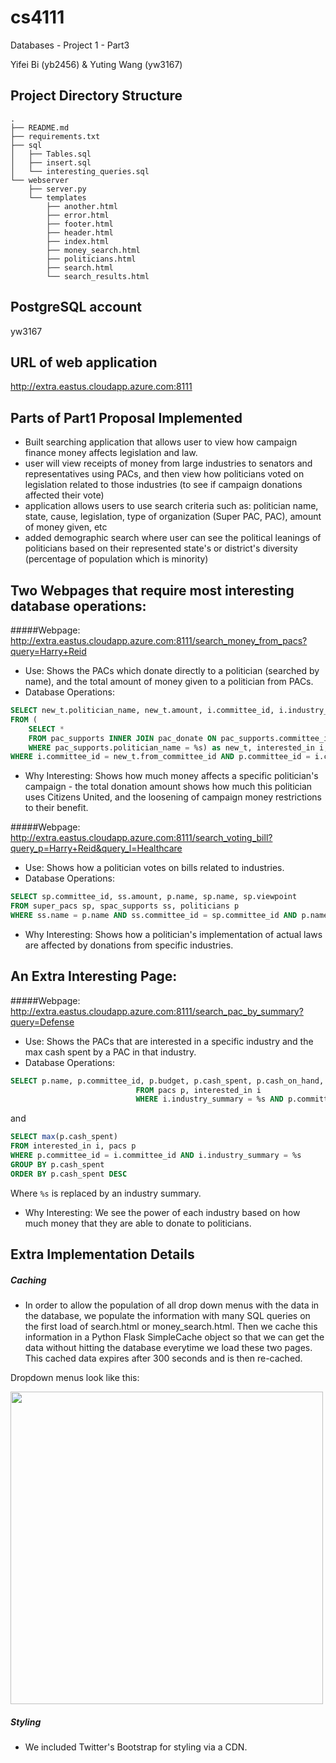 # cs4111

Databases - Project 1 - Part3

Yifei Bi (yb2456) & Yuting Wang (yw3167)

Project Directory Structure
----------------------------

```
.
├── README.md
├── requirements.txt
├── sql
│   ├── Tables.sql
│   ├── insert.sql
│   └── interesting_queries.sql
└── webserver
    ├── server.py
    └── templates
        ├── another.html
        ├── error.html
        ├── footer.html
        ├── header.html
        ├── index.html
        ├── money_search.html
        ├── politicians.html
        ├── search.html
        └── search_results.html
```


PostgreSQL account
-------------------------------------
yw3167

URL of web application
-------------------------------------
http://extra.eastus.cloudapp.azure.com:8111

Parts of Part1 Proposal Implemented
-------------------------------------
- Built searching application that allows user to view how campaign finance money affects legislation and law.
- user will view receipts of money from large industries to senators and representatives using PACs, and then view how politicians voted on legislation related to those industries (to see if campaign donations affected their vote)
- application allows users to use search criteria such as: politician name, state, cause, legislation, type of organization (Super PAC, PAC), amount of money given, etc 
- added demographic search where user can see the political leanings of politicians based on their represented state's or district's diversity (percentage of population which is minority)

Two Webpages that require most interesting database operations:
-------------------------------------
#####Webpage: http://extra.eastus.cloudapp.azure.com:8111/search_money_from_pacs?query=Harry+Reid
* Use: Shows the PACs which donate directly to a politician (searched by name), and the total amount of money given to a politician from PACs.
* Database Operations:
```SQL  
SELECT new_t.politician_name, new_t.amount, i.committee_id, i.industry_summary, p.name  
FROM (  
	SELECT *  
	FROM pac_supports INNER JOIN pac_donate ON pac_supports.committee_id = pac_donate.to_committee_id  
	WHERE pac_supports.politician_name = %s) as new_t, interested_in i, pacs p  
WHERE i.committee_id = new_t.from_committee_id AND p.committee_id = i.committee_id
```
* Why Interesting: Shows how much money affects a specific politician's campaign - the total donation amount shows how much this politician uses Citizens United, and the loosening of campaign money restrictions to their benefit.

#####Webpage: http://extra.eastus.cloudapp.azure.com:8111/search_voting_bill?query_p=Harry+Reid&query_l=Healthcare
* Use: Shows how a politician votes on bills related to industries.
* Database Operations:
```SQL
SELECT sp.committee_id, ss.amount, p.name, sp.name, sp.viewpoint
FROM super_pacs sp, spac_supports ss, politicians p
WHERE ss.name = p.name AND ss.committee_id = sp.committee_id AND p.name = %s
```
* Why Interesting: Shows how a politician's implementation of actual laws are affected by donations from specific industries.

An Extra Interesting Page:
--------------------------
#####Webpage: http://extra.eastus.cloudapp.azure.com:8111/search_pac_by_summary?query=Defense
* Use: Shows the PACs that are interested in a specific industry and the max cash spent by a PAC in that industry.
* Database Operations:
```SQL
SELECT p.name, p.committee_id, p.budget, p.cash_spent, p.cash_on_hand, p.registrant, i.industry_summary
                            FROM pacs p, interested_in i
                            WHERE i.industry_summary = %s AND p.committee_id = i.committee_id
```

and 

```SQL
SELECT max(p.cash_spent)
FROM interested_in i, pacs p
WHERE p.committee_id = i.committee_id AND i.industry_summary = %s
GROUP BY p.cash_spent
ORDER BY p.cash_spent DESC
```

Where ```%s``` is replaced by an industry summary.

* Why Interesting: We see the power of each industry based on how much money that they are able to donate to politicians.

Extra Implementation Details
-----------------------------
##### Caching

* In order to allow the population of all drop down menus with the data in the database, we populate the information with many SQL queries on the first load of search.html or money_search.html. Then we cache this information in a Python Flask SimpleCache object so that we can get the data without hitting the database everytime we load these two pages. This cached data expires after 300 seconds and is then re-cached.

Dropdown menus look like this:

<img src="http://i.imgur.com/opNC4D1.png" width="500"/>

##### Styling
* We included Twitter's Bootstrap for styling via a CDN. 

